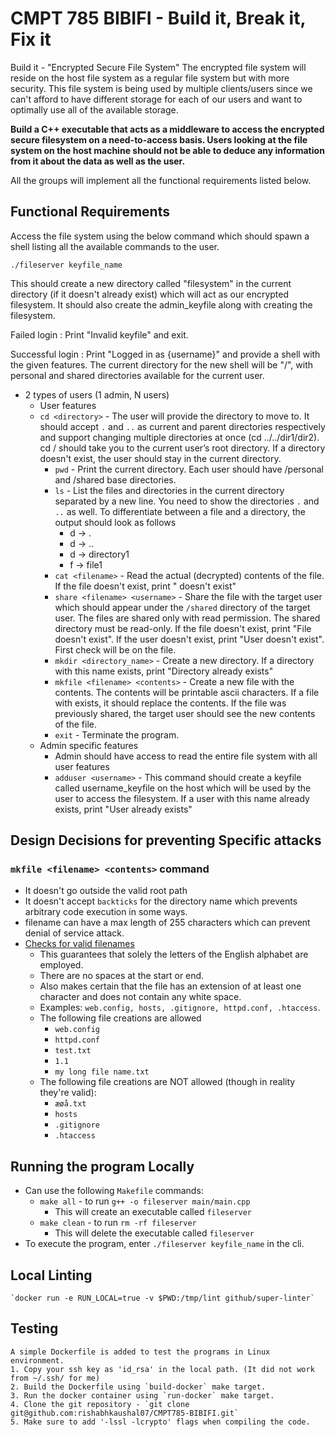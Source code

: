 # CMPT 785 BIBIFI - Build it, Break it, Fix it

Build it - "Encrypted Secure File System"
The encrypted file system will reside on the host file system as a regular file system but with more security. This file
system is being used by multiple clients/users since we can't afford to have different storage for each of our users and
want to optimally use all of the available storage.

<b>Build a C++ executable that acts as a middleware to access the encrypted secure filesystem on a need-to-access basis.
Users looking at the file system on the host machine should not be able to deduce any information from it about the data
as well as the user. </b>

All the groups will implement all the functional requirements listed below.

## Functional Requirements

Access the file system using the below command which should spawn a shell listing all the available commands to the
user.

`./fileserver keyfile_name`

This should create a new directory called "filesystem" in the current directory (if it doesn't already exist) which will
act as our encrypted filesystem. It should also create the admin_keyfile along with creating the filesystem.

Failed login : Print "Invalid keyfile" and exit.

Successful login : Print "Logged in as {username}" and provide a shell with the given features. The current directory
for the new shell will be "/", with personal and shared directories available for the current user.

- 2 types of users (1 admin, N users)
    - User features
    - `cd <directory>`   - The user will provide the directory to move to. It should accept `.` and `..` as current and
      parent directories respectively and support changing multiple directories at once (cd ../../dir1/dir2). cd /
      should take you to the current user’s root directory. If a directory doesn't exist, the user should stay in the
      current directory.
        - `pwd`   - Print the current directory. Each user should have /personal and /shared base directories.
        - `ls`   - List the files and directories in the current directory separated by a new line. You need to show the
          directories `.` and `..` as well. To differentiate between a file and a directory, the output should look as
          follows
            - d -> .
            - d -> ..
            - d -> directory1
            - f -> file1
        - `cat <filename>`   - Read the actual (decrypted) contents of the file. If the file doesn't exist,
          print "<filename> doesn't exist"
        - `share <filename> <username>`   - Share the file with the target user which should appear under the `/shared`
          directory of the target user. The files are shared only with read permission. The shared directory must be
          read-only. If the file doesn't exist, print "File <filename> doesn't exist". If the user doesn't exist,
          print "User <username> doesn't exist". First check will be on the file.
        - `mkdir <directory_name>`   - Create a new directory. If a directory with this name exists, print "Directory
          already exists"
        - `mkfile <filename> <contents>`   - Create a new file with the contents. The contents will be printable ascii
          characters. If a file with <filename> exists, it should replace the contents. If the file was previously
          shared, the target user should see the new contents of the file.
        - `exit`   - Terminate the program.
    - Admin specific features
        - Admin should have access to read the entire file system with all user features
        - `adduser <username>`  - This command should create a keyfile called username_keyfile on the host which will be
          used by the user to access the filesystem. If a user with this name already exists, print "User <username>
          already exists"


## Design Decisions for preventing Specific attacks

### `mkfile <filename> <contents>` command
- It doesn't go outside the valid root path
- It doesn't accept `backticks` for the directory name which prevents arbitrary code execution in some ways.
- filename can have a max length of 255 characters which can prevent denial of service attack.
- [Checks for valid filenames](https://stackoverflow.com/questions/11794144/regular-expression-for-valid-filename)
  - This guarantees that solely the letters of the English alphabet are employed.
  - There are no spaces at the start or end.
  - Also makes certain that the file has an extension of at least one character and does not contain any white space.
  - Examples: `web.config, hosts, .gitignore, httpd.conf, .htaccess`.
  - The following file creations are allowed
    - `web.config`
    - `httpd.conf`
    - `test.txt`
    - `1.1`
    - `my long file name.txt`
  - The following file creations are NOT allowed (though in reality they're valid):
    - `æøå.txt`
    - `hosts`
    - `.gitignore`
    - `.htaccess`



## Running the program Locally

- Can use the following `Makefile` commands:
  - `make all` - to run `g++ -o fileserver main/main.cpp`
    - This will create an executable called `fileserver`
  - `make clean` - to run `rm -rf fileserver`
    - This will delete the executable called `fileserver`
- To execute the program, enter `./fileserver keyfile_name` in the cli.

## Local Linting

    `docker run -e RUN_LOCAL=true -v $PWD:/tmp/lint github/super-linter`

## Testing

    A simple Dockerfile is added to test the programs in Linux environment. 
    1. Copy your ssh key as 'id_rsa' in the local path. (It did not work from ~/.ssh/ for me)
    2. Build the Dockerfile using `build-docker` make target.
    3. Run the docker container using `run-docker` make target.
    4. Clone the git repository - `git clone git@github.com:rishabhkaushal07/CMPT785-BIBIFI.git`
    5. Make sure to add '-lssl -lcrypto' flags when compiling the code.
